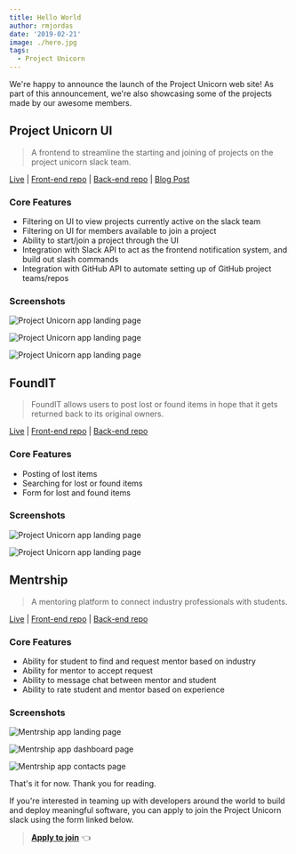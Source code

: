 ```yaml
---
title: Hello World
author: rmjordas
date: '2019-02-21'
image: ./hero.jpg
tags:
  - Project Unicorn
---
```


We're happy to announce the launch of the Project Unicorn web site! As part of
this announcement, we're also showcasing some of the projects made by our
awesome members.

## Project Unicorn UI

> A frontend to streamline the starting and joining of projects on the project
> unicorn slack team.

[Live](https://projectunicorn.dev) |
[Front-end repo](https://github.com/projectUnic0rn/project-unicorn-ui) |
[Back-end repo](https://github.com/projectUnic0rn/project-unicorn-api) |
[Blog Post](/blog/project-unicorn-ui)

### Core Features

- Filtering on UI to view projects currently active on the slack team
- Filtering on UI for members available to join a project
- Ability to start/join a project through the UI
- Integration with Slack API to act as the frontend notification system, and build out slash commands
- Integration with GitHub API to automate setting up of GitHub project teams/repos

### Screenshots

![Project Unicorn app landing page](./pup31.png)

![Project Unicorn app landing page](./pup32.png)

![Project Unicorn app landing page](./pup33.png)

## FoundIT

> FoundIT allows users to post lost or found items in hope that it gets returned
> back to its original owners.

[Live](https://foundit.herokuapp.com) |
[Front-end repo](https://github.com/projectunic0rn/foundit-ui) |
[Back-end repo](https://github.com/projectunic0rn/foundit-api)

### Core Features

- Posting of lost items
- Searching for lost or found items
- Form for lost and found items

### Screenshots

![Project Unicorn app landing page](./pup21.png)

![Project Unicorn app landing page](./pup22.png)

## Mentrship

> A mentoring platform to connect industry professionals with students.

[Live](https://www.mentrship.com) |
[Front-end repo](https://github.com/projectunic0rn/mentorship-ui) |
[Back-end repo](https://github.com/projectunic0rn/mentorship-services)

### Core Features

- Ability for student to find and request mentor based on industry
- Ability for mentor to accept request
- Ability to message chat between mentor and student
- Ability to rate student and mentor based on experience

### Screenshots

![Mentrship app landing page](./pup11.png)

![Mentrship app dashboard page](./pup12.jpg)

![Mentrship app contacts page](./pup13.jpg)

That's it for now. Thank you for reading.

If you're interested in teaming up with developers around the world to build and
deploy meaningful software, you can apply to join the Project Unicorn slack
using the form linked below.

> [**Apply to join**](https://forms.gle/wPFAPmUSyALMbjhF7) 👈
